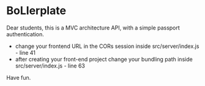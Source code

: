 # BoLIerplate
Dear students, this is a MVC architecture API, with a simple passport authentication.
- change your frontend URL in the CORs session inside src/server/index.js - line 41
- after creating your front-end project change your bundling path inside src/server/index.js - line 63

Have fun.

